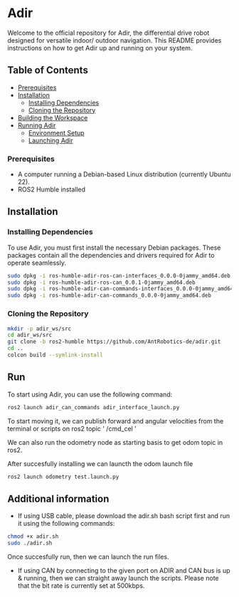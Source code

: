 # Adir

Welcome to the official repository for Adir, the differential drive robot designed for versatile indoor/ outdoor navigation. This README provides instructions on how to get Adir up and running on your system.

## Table of Contents

- [Prerequisites](#prerequisites)
- [Installation](#installation)
  - [Installing Dependencies](#installing-dependencies)
  - [Cloning the Repository](#cloning-the-repository)
- [Building the Workspace](#building-the-workspace)
- [Running Adir](#running-adir)
  - [Environment Setup](#environment-setup)
  - [Launching Adir](#launching-adir)



### Prerequisites

- A computer running a Debian-based Linux distribution (currently Ubuntu 22).
- ROS2 Humble installed

## Installation

### Installing Dependencies
To use Adir, you must first install the necessary Debian packages. These packages contain all the dependencies and drivers required for Adir to operate seamlessly.

```bash
sudo dpkg -i ros-humble-adir-ros-can-interfaces_0.0.0-0jammy_amd64.deb
sudo dpkg -i ros-humble-adir-ros-can_0.0.1-0jammy_amd64.deb
sudo dpkg -i ros-humble-adir-can-commands-interfaces_0.0.0-0jammy_amd64.deb
sudo dpkg -i ros-humble-adir-can-commands_0.0.0-0jammy_amd64.deb
```
### Cloning the Repository

```bash
mkdir -p adir_ws/src
cd adir_ws/src
git clone -b ros2-humble https://github.com/AntRobotics-de/adir.git
cd ..
colcon build --symlink-install
```


## Run

To start using Adir, you can use the following command:

```bash
ros2 launch adir_can_commands adir_interface_launch.py
```

To start moving it, we can publish forward and angular velocities from the terminal or scripts on ros2 topic ' /cmd_cel  '

We can also run the odometry node as starting basis to get odom topic in ros2. 

After succesfully installing we can launcth the odom launch file
```bash
ros2 launch odometry test.launch.py
```


## Additional information

- If using USB cable, please download the adir.sh bash script first and run it using the following commands: 

```bash
chmod +x adir.sh
sudo ./adir.sh
```
  Once succesfully run, then we can launch the run files.

- If using CAN by connecting to the given port on ADIR and CAN bus is up & running, then we can straight away launch the scripts. Please note that the bit rate is currently set at 500kbps.


